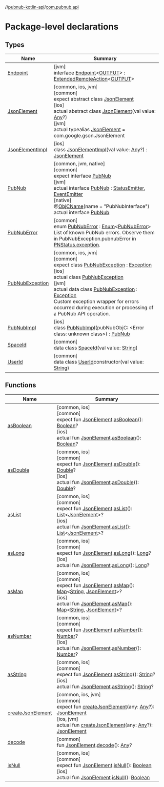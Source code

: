 //[pubnub-kotlin-api](../../index.md)/[com.pubnub.api](index.md)

# Package-level declarations

## Types

| Name | Summary |
|---|---|
| [Endpoint](-endpoint/index.md) | [jvm]<br>interface [Endpoint](-endpoint/index.md)&lt;[OUTPUT](-endpoint/index.md)&gt; : [ExtendedRemoteAction](../com.pubnub.api.endpoints.remoteaction/-extended-remote-action/index.md)&lt;[OUTPUT](-endpoint/index.md)&gt; |
| [JsonElement](-json-element/index.md) | [common, ios, jvm]<br>[common]<br>expect abstract class [JsonElement](-json-element/index.md)<br>[ios]<br>actual abstract class [JsonElement](-json-element/index.md)(val value: [Any](https://kotlinlang.org/api/latest/jvm/stdlib/kotlin/-any/index.html)?)<br>[jvm]<br>actual typealias [JsonElement](-json-element/index.md) = com.google.gson.JsonElement |
| [JsonElementImpl](-json-element-impl/index.md) | [ios]<br>class [JsonElementImpl](-json-element-impl/index.md)(val value: [Any](https://kotlinlang.org/api/latest/jvm/stdlib/kotlin/-any/index.html)?) : [JsonElement](-json-element/index.md) |
| [PubNub](-pub-nub/index.md) | [common, jvm, native]<br>[common]<br>expect interface [PubNub](-pub-nub/index.md)<br>[jvm]<br>actual interface [PubNub](-pub-nub/index.md) : [StatusEmitter](../com.pubnub.api.v2.callbacks/-status-emitter/index.md), [EventEmitter](../com.pubnub.api.v2.callbacks/-event-emitter/index.md)<br>[native]<br>@[ObjCName](https://kotlinlang.org/api/latest/jvm/stdlib/kotlin.native/-obj-c-name/index.html)(name = &quot;PubNubInterface&quot;)<br>actual interface [PubNub](-pub-nub/index.md) |
| [PubNubError](-pub-nub-error/index.md) | [common]<br>enum [PubNubError](-pub-nub-error/index.md) : [Enum](https://kotlinlang.org/api/latest/jvm/stdlib/kotlin/-enum/index.html)&lt;[PubNubError](-pub-nub-error/index.md)&gt; <br>List of known PubNub errors. Observe them in PubNubException.pubnubError in [PNStatus.exception](../com.pubnub.api.models.consumer/-p-n-status/exception.md). |
| [PubNubException](-pub-nub-exception/index.md) | [common, ios, jvm]<br>[common]<br>expect class [PubNubException](-pub-nub-exception/index.md) : [Exception](https://kotlinlang.org/api/latest/jvm/stdlib/kotlin/-exception/index.html)<br>[ios]<br>actual class [PubNubException](-pub-nub-exception/index.md)<br>[jvm]<br>actual data class [PubNubException](-pub-nub-exception/index.md) : [Exception](https://docs.oracle.com/javase/8/docs/api/java/lang/Exception.html)<br>Custom exception wrapper for errors occurred during execution or processing of a PubNub API operation. |
| [PubNubImpl](-pub-nub-impl/index.md) | [ios]<br>class [PubNubImpl](-pub-nub-impl/index.md)(pubNubObjC: <!---  GfmCommand {"@class":"org.jetbrains.dokka.gfm.ResolveLinkGfmCommand","dri":{"packageName":"","classNames":"<Error class: unknown class>","callable":null,"target":{"@class":"org.jetbrains.dokka.links.PointingToDeclaration"},"extra":null}} --->&lt;Error class: unknown class&gt;<!--- --->) : [PubNub](-pub-nub/index.md) |
| [SpaceId](-space-id/index.md) | [common]<br>data class [SpaceId](-space-id/index.md)(val value: [String](https://kotlinlang.org/api/latest/jvm/stdlib/kotlin/-string/index.html)) |
| [UserId](-user-id/index.md) | [common]<br>data class [UserId](-user-id/index.md)constructor(val value: [String](https://kotlinlang.org/api/latest/jvm/stdlib/kotlin/-string/index.html)) |

## Functions

| Name | Summary |
|---|---|
| [asBoolean](as-boolean.md) | [common, ios]<br>[common]<br>expect fun [JsonElement](-json-element/index.md).[asBoolean](as-boolean.md)(): [Boolean](https://kotlinlang.org/api/latest/jvm/stdlib/kotlin/-boolean/index.html)?<br>[ios]<br>actual fun [JsonElement](-json-element/index.md).[asBoolean](as-boolean.md)(): [Boolean](https://kotlinlang.org/api/latest/jvm/stdlib/kotlin/-boolean/index.html)? |
| [asDouble](as-double.md) | [common, ios]<br>[common]<br>expect fun [JsonElement](-json-element/index.md).[asDouble](as-double.md)(): [Double](https://kotlinlang.org/api/latest/jvm/stdlib/kotlin/-double/index.html)?<br>[ios]<br>actual fun [JsonElement](-json-element/index.md).[asDouble](as-double.md)(): [Double](https://kotlinlang.org/api/latest/jvm/stdlib/kotlin/-double/index.html)? |
| [asList](as-list.md) | [common, ios]<br>[common]<br>expect fun [JsonElement](-json-element/index.md).[asList](as-list.md)(): [List](https://kotlinlang.org/api/latest/jvm/stdlib/kotlin.collections/-list/index.html)&lt;[JsonElement](-json-element/index.md)&gt;?<br>[ios]<br>actual fun [JsonElement](-json-element/index.md).[asList](as-list.md)(): [List](https://kotlinlang.org/api/latest/jvm/stdlib/kotlin.collections/-list/index.html)&lt;[JsonElement](-json-element/index.md)&gt;? |
| [asLong](as-long.md) | [common, ios]<br>[common]<br>expect fun [JsonElement](-json-element/index.md).[asLong](as-long.md)(): [Long](https://kotlinlang.org/api/latest/jvm/stdlib/kotlin/-long/index.html)?<br>[ios]<br>actual fun [JsonElement](-json-element/index.md).[asLong](as-long.md)(): [Long](https://kotlinlang.org/api/latest/jvm/stdlib/kotlin/-long/index.html)? |
| [asMap](as-map.md) | [common, ios]<br>[common]<br>expect fun [JsonElement](-json-element/index.md).[asMap](as-map.md)(): [Map](https://kotlinlang.org/api/latest/jvm/stdlib/kotlin.collections/-map/index.html)&lt;[String](https://kotlinlang.org/api/latest/jvm/stdlib/kotlin/-string/index.html), [JsonElement](-json-element/index.md)&gt;?<br>[ios]<br>actual fun [JsonElement](-json-element/index.md).[asMap](as-map.md)(): [Map](https://kotlinlang.org/api/latest/jvm/stdlib/kotlin.collections/-map/index.html)&lt;[String](https://kotlinlang.org/api/latest/jvm/stdlib/kotlin/-string/index.html), [JsonElement](-json-element/index.md)&gt;? |
| [asNumber](as-number.md) | [common, ios]<br>[common]<br>expect fun [JsonElement](-json-element/index.md).[asNumber](as-number.md)(): [Number](https://kotlinlang.org/api/latest/jvm/stdlib/kotlin/-number/index.html)?<br>[ios]<br>actual fun [JsonElement](-json-element/index.md).[asNumber](as-number.md)(): [Number](https://kotlinlang.org/api/latest/jvm/stdlib/kotlin/-number/index.html)? |
| [asString](as-string.md) | [common, ios]<br>[common]<br>expect fun [JsonElement](-json-element/index.md).[asString](as-string.md)(): [String](https://kotlinlang.org/api/latest/jvm/stdlib/kotlin/-string/index.html)?<br>[ios]<br>actual fun [JsonElement](-json-element/index.md).[asString](as-string.md)(): [String](https://kotlinlang.org/api/latest/jvm/stdlib/kotlin/-string/index.html)? |
| [createJsonElement](create-json-element.md) | [common, ios, jvm]<br>[common]<br>expect fun [createJsonElement](create-json-element.md)(any: [Any](https://kotlinlang.org/api/latest/jvm/stdlib/kotlin/-any/index.html)?): [JsonElement](-json-element/index.md)<br>[ios, jvm]<br>actual fun [createJsonElement](create-json-element.md)(any: [Any](https://kotlinlang.org/api/latest/jvm/stdlib/kotlin/-any/index.html)?): [JsonElement](-json-element/index.md) |
| [decode](decode.md) | [common]<br>fun [JsonElement](-json-element/index.md).[decode](decode.md)(): [Any](https://kotlinlang.org/api/latest/jvm/stdlib/kotlin/-any/index.html)? |
| [isNull](is-null.md) | [common, ios]<br>[common]<br>expect fun [JsonElement](-json-element/index.md).[isNull](is-null.md)(): [Boolean](https://kotlinlang.org/api/latest/jvm/stdlib/kotlin/-boolean/index.html)<br>[ios]<br>actual fun [JsonElement](-json-element/index.md).[isNull](is-null.md)(): [Boolean](https://kotlinlang.org/api/latest/jvm/stdlib/kotlin/-boolean/index.html) |
